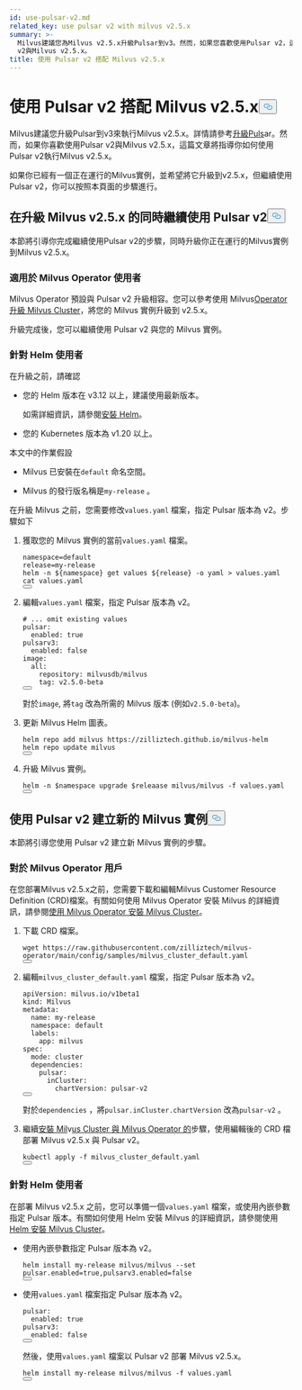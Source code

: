 ```yaml
---
id: use-pulsar-v2.md
related_key: use pulsar v2 with milvus v2.5.x
summary: >-
  Milvus建議您為Milvus v2.5.x升級Pulsar到v3。然而，如果您喜歡使用Pulsar v2，這篇文章將引導您通過步驟繼續使用Pulsar
  v2與Milvus v2.5.x。
title: 使用 Pulsar v2 搭配 Milvus v2.5.x
---
```


<h1 id="Use-Pulsar-v2-with-Milvus-v25x" class="common-anchor-header">使用 Pulsar v2 搭配 Milvus v2.5.x<button data-href="#Use-Pulsar-v2-with-Milvus-v25x" class="anchor-icon" translate="no">
      <svg translate="no"
        aria-hidden="true"
        focusable="false"
        height="20"
        version="1.1"
        viewBox="0 0 16 16"
        width="16"
      >
        <path
          fill="#0092E4"
          fill-rule="evenodd"
          d="M4 9h1v1H4c-1.5 0-3-1.69-3-3.5S2.55 3 4 3h4c1.45 0 3 1.69 3 3.5 0 1.41-.91 2.72-2 3.25V8.59c.58-.45 1-1.27 1-2.09C10 5.22 8.98 4 8 4H4c-.98 0-2 1.22-2 2.5S3 9 4 9zm9-3h-1v1h1c1 0 2 1.22 2 2.5S13.98 12 13 12H9c-.98 0-2-1.22-2-2.5 0-.83.42-1.64 1-2.09V6.25c-1.09.53-2 1.84-2 3.25C6 11.31 7.55 13 9 13h4c1.45 0 3-1.69 3-3.5S14.5 6 13 6z"
        ></path>
      </svg>
    </button></h1><p>Milvus建議您升級Pulsar到v3來執行Milvus v2.5.x。詳情請參考<a href="/docs/zh-hant/v2.5.x/upgrade-pulsar-v3.md">升級Puls</a>ar。然而，如果你喜歡使用Pulsar v2與Milvus v2.5.x，這篇文章將指導你如何使用Pulsar v2執行Milvus v2.5.x。</p>
<p>如果你已經有一個正在運行的Milvus實例，並希望將它升級到v2.5.x，但繼續使用Pulsar v2，你可以按照本頁面的步驟進行。</p>
<h2 id="Continue-using-Pulsar-v2-while-upgrading-Milvus-v25x" class="common-anchor-header">在升級 Milvus v2.5.x 的同時繼續使用 Pulsar v2<button data-href="#Continue-using-Pulsar-v2-while-upgrading-Milvus-v25x" class="anchor-icon" translate="no">
      <svg translate="no"
        aria-hidden="true"
        focusable="false"
        height="20"
        version="1.1"
        viewBox="0 0 16 16"
        width="16"
      >
        <path
          fill="#0092E4"
          fill-rule="evenodd"
          d="M4 9h1v1H4c-1.5 0-3-1.69-3-3.5S2.55 3 4 3h4c1.45 0 3 1.69 3 3.5 0 1.41-.91 2.72-2 3.25V8.59c.58-.45 1-1.27 1-2.09C10 5.22 8.98 4 8 4H4c-.98 0-2 1.22-2 2.5S3 9 4 9zm9-3h-1v1h1c1 0 2 1.22 2 2.5S13.98 12 13 12H9c-.98 0-2-1.22-2-2.5 0-.83.42-1.64 1-2.09V6.25c-1.09.53-2 1.84-2 3.25C6 11.31 7.55 13 9 13h4c1.45 0 3-1.69 3-3.5S14.5 6 13 6z"
        ></path>
      </svg>
    </button></h2><p>本節將引導你完成繼續使用Pulsar v2的步驟，同時升級你正在運行的Milvus實例到Milvus v2.5.x。</p>
<h3 id="For-Milvus-Operator-users" class="common-anchor-header">適用於 Milvus Operator 使用者</h3><p>Milvus Operator 預設與 Pulsar v2 升級相容。您可以參考使用 Milvus<a href="/docs/zh-hant/v2.5.x/upgrade_milvus_cluster-operator.md">Operator 升級 Milvus Cluster</a>，將您的 Milvus 實例升級到 v2.5.x。</p>
<p>升級完成後，您可以繼續使用 Pulsar v2 與您的 Milvus 實例。</p>
<h3 id="For-Helm-users" class="common-anchor-header">針對 Helm 使用者</h3><p>在升級之前，請確認</p>
<ul>
<li><p>您的 Helm 版本在 v3.12 以上，建議使用最新版本。</p>
<p>如需詳細資訊，請參閱<a href="https://helm.sh/docs/intro/install/">安裝 Helm</a>。</p></li>
<li><p>您的 Kubernetes 版本為 v1.20 以上。</p></li>
</ul>
<p>本文中的作業假設</p>
<ul>
<li><p>Milvus 已安裝在<code translate="no">default</code> 命名空間。</p></li>
<li><p>Milvus 的發行版名稱是<code translate="no">my-release</code> 。</p></li>
</ul>
<p>在升級 Milvus 之前，您需要修改<code translate="no">values.yaml</code> 檔案，指定 Pulsar 版本為 v2。步驟如下</p>
<ol>
<li><p>獲取您的 Milvus 實例的當前<code translate="no">values.yaml</code> 檔案。</p>
<pre><code translate="no" class="language-bash">namespace=default
release=my-release
helm -n <span class="hljs-variable">${namespace}</span> get values <span class="hljs-variable">${release}</span> -o yaml &gt; values.yaml
<span class="hljs-built_in">cat</span> values.yaml
<button class="copy-code-btn"></button></code></pre></li>
<li><p>編輯<code translate="no">values.yaml</code> 檔案，指定 Pulsar 版本為 v2。</p>
<pre><code translate="no" class="language-yaml"><span class="hljs-comment"># ... omit existing values</span>
pulsar:
  enabled: <span class="hljs-literal">true</span>
pulsarv3:
  enabled: <span class="hljs-literal">false</span>
image:
  all:
    repository: milvusdb/milvus
    tag: v2.5.0-beta 
<button class="copy-code-btn"></button></code></pre>
<p>對於<code translate="no">image</code>, 將<code translate="no">tag</code> 改為所需的 Milvus 版本 (例如<code translate="no">v2.5.0-beta</code>)。</p></li>
<li><p>更新 Milvus Helm 圖表。</p>
<pre><code translate="no" class="language-bash">helm repo <span class="hljs-keyword">add</span> milvus https:<span class="hljs-comment">//zilliztech.github.io/milvus-helm</span>
helm repo update milvus
<button class="copy-code-btn"></button></code></pre></li>
<li><p>升級 Milvus 實例。</p>
<pre><code translate="no" class="language-bash">helm -n <span class="hljs-variable">$namespace</span> upgrade <span class="hljs-variable">$releaase</span> milvus/milvus -f values.yaml
<button class="copy-code-btn"></button></code></pre></li>
</ol>
<h2 id="Creating-a-new-Milvus-instance-with-Pulsar-v2" class="common-anchor-header">使用 Pulsar v2 建立新的 Milvus 實例<button data-href="#Creating-a-new-Milvus-instance-with-Pulsar-v2" class="anchor-icon" translate="no">
      <svg translate="no"
        aria-hidden="true"
        focusable="false"
        height="20"
        version="1.1"
        viewBox="0 0 16 16"
        width="16"
      >
        <path
          fill="#0092E4"
          fill-rule="evenodd"
          d="M4 9h1v1H4c-1.5 0-3-1.69-3-3.5S2.55 3 4 3h4c1.45 0 3 1.69 3 3.5 0 1.41-.91 2.72-2 3.25V8.59c.58-.45 1-1.27 1-2.09C10 5.22 8.98 4 8 4H4c-.98 0-2 1.22-2 2.5S3 9 4 9zm9-3h-1v1h1c1 0 2 1.22 2 2.5S13.98 12 13 12H9c-.98 0-2-1.22-2-2.5 0-.83.42-1.64 1-2.09V6.25c-1.09.53-2 1.84-2 3.25C6 11.31 7.55 13 9 13h4c1.45 0 3-1.69 3-3.5S14.5 6 13 6z"
        ></path>
      </svg>
    </button></h2><p>本節將引導您使用 Pulsar v2 建立新 Milvus 實例的步驟。</p>
<h3 id="For-Milvus-Operator-users" class="common-anchor-header">對於 Milvus Operator 用戶</h3><p>在您部署Milvus v2.5.x之前，您需要下載和編輯Milvus Customer Resource Definition (CRD)檔案。有關如何使用 Milvus Operator 安裝 Milvus 的詳細資訊，請參閱<a href="/docs/zh-hant/v2.5.x/install_cluster-milvusoperator.md">使用 Milvus Operator 安裝 Milvus Cluster</a>。</p>
<ol>
<li><p>下載 CRD 檔案。</p>
<pre><code translate="no" class="language-bash">wget <span class="hljs-attr">https</span>:<span class="hljs-comment">//raw.githubusercontent.com/zilliztech/milvus-operator/main/config/samples/milvus_cluster_default.yaml</span>
<button class="copy-code-btn"></button></code></pre></li>
<li><p>編輯<code translate="no">milvus_cluster_default.yaml</code> 檔案，指定 Pulsar 版本為 v2。</p>
<pre><code translate="no" class="language-yaml"><span class="hljs-attr">apiVersion</span>: milvus.<span class="hljs-property">io</span>/v1beta1
<span class="hljs-attr">kind</span>: <span class="hljs-title class_">Milvus</span>
<span class="hljs-attr">metadata</span>:
  <span class="hljs-attr">name</span>: my-release
  <span class="hljs-attr">namespace</span>: <span class="hljs-keyword">default</span>
  <span class="hljs-attr">labels</span>:
    <span class="hljs-attr">app</span>: milvus
<span class="hljs-attr">spec</span>:
  <span class="hljs-attr">mode</span>: cluster
  <span class="hljs-attr">dependencies</span>:
    <span class="hljs-attr">pulsar</span>:
      <span class="hljs-attr">inCluster</span>:
        <span class="hljs-attr">chartVersion</span>: pulsar-v2
<button class="copy-code-btn"></button></code></pre>
<p>對於<code translate="no">dependencies</code> ，將<code translate="no">pulsar.inCluster.chartVersion</code> 改為<code translate="no">pulsar-v2</code> 。</p></li>
<li><p>繼續<a href="https://milvus.io/docs/install_cluster-milvusoperator.md#Deploy-Milvus">安裝 Mil</a>v<a href="https://milvus.io/docs/install_cluster-milvusoperator.md#Deploy-Milvus">us Cluster 與 Milvus Operator 的</a>步驟，使用編輯後的 CRD 檔部署 Milvus v2.5.x 與 Pulsar v2。</p>
<pre><code translate="no" class="language-bash">kubectl apply -f milvus_cluster_default.yaml
<button class="copy-code-btn"></button></code></pre></li>
</ol>
<h3 id="For-Helm-users" class="common-anchor-header">針對 Helm 使用者</h3><p>在部署 Milvus v2.5.x 之前，您可以準備一個<code translate="no">values.yaml</code> 檔案，或使用內嵌參數指定 Pulsar 版本。有關如何使用 Helm 安裝 Milvus 的詳細資訊，請參閱使用<a href="/docs/zh-hant/v2.5.x/install_cluster-helm.md">Helm 安裝 Milvus Cluster</a>。</p>
<ul>
<li><p>使用內嵌參數指定 Pulsar 版本為 v2。</p>
<pre><code translate="no" class="language-bash">helm install my-release milvus/milvus --<span class="hljs-built_in">set</span> pulsar.enabled=<span class="hljs-literal">true</span>,pulsarv3.enabled=<span class="hljs-literal">false</span>
<button class="copy-code-btn"></button></code></pre></li>
<li><p>使用<code translate="no">values.yaml</code> 檔案指定 Pulsar 版本為 v2。</p>
<pre><code translate="no" class="language-yaml"><span class="hljs-attr">pulsar</span>:
  <span class="hljs-attr">enabled</span>: <span class="hljs-literal">true</span>
<span class="hljs-attr">pulsarv3</span>:
  <span class="hljs-attr">enabled</span>: <span class="hljs-literal">false</span>
<button class="copy-code-btn"></button></code></pre>
<p>然後，使用<code translate="no">values.yaml</code> 檔案以 Pulsar v2 部署 Milvus v2.5.x。</p>
<pre><code translate="no" class="language-bash">helm install my-release milvus/milvus -f values.yaml
<button class="copy-code-btn"></button></code></pre></li>
</ul>
